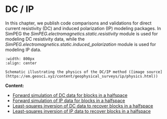 DC / IP
=======

In this chapter, we publish code comparisons and validations for direct current resistivity (DC) and induced polarization (IP) modeling packages.
In SimPEG the *SimPEG.electromagnetics.static.resistivity* module is used for modeling DC resistivity data, while the *SimPEG.electromagnetics.static.induced_polarization* module is used for modeling IP data.

```{figure} ../assets/section_images/dcip_physics.PNG
:width: 800px
:align: center

Schematic illustrating the physics of the DC/IP method ([image source](https://em.geosci.xyz/content/geophysical_surveys/ip/physics.html))
```

**Content:**

* [Forward simulation of DC data for blocks in a halfspace](./dcip/block_model_dc_fwd/code_comparison.ipynb)
* [Forward simulation of IP data for blocks in a halfspace](./dcip/block_model_ip_fwd/code_comparison.ipynb)
* [Least-squares inversion of DC data to recover blocks in a halfspace](./dcip/block_model_dc_inv_L2/code_comparison.ipynb)
* [Least-squares inversion of IP data to recover blocks in a halfspace](./dcip/block_model_ip_inv_L2/code_comparison.ipynb)


